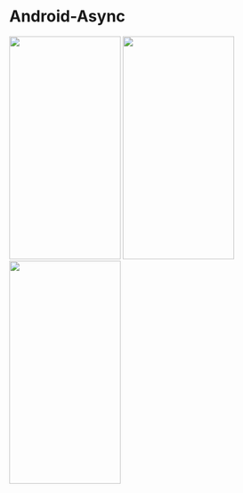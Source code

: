 # Android-Async
<img src="https://user-images.githubusercontent.com/6343486/34444218-81ea7092-ecdd-11e7-9db7-0529721589a9.png" height="400" width="200">
<img src="https://user-images.githubusercontent.com/6343486/34444244-9c07c98e-ecdd-11e7-9cf8-e886b571a9be.png" height="400" width="200">
<img src="https://user-images.githubusercontent.com/6343486/34444246-9ec86962-ecdd-11e7-90ae-b64921cab1c9.png" height="400" width="200">
